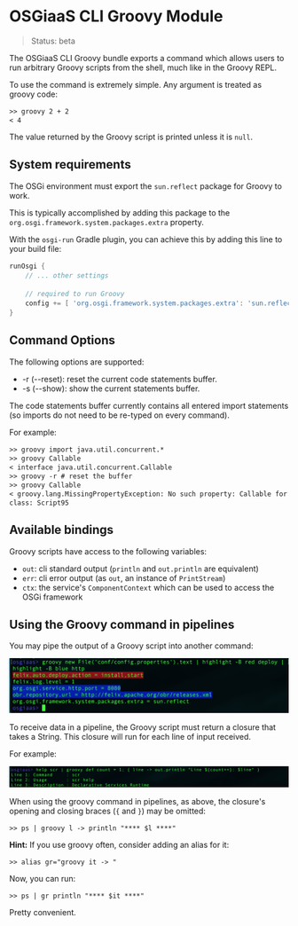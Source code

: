 # OSGiaaS CLI Groovy Module

> Status: beta

The OSGiaaS CLI Groovy bundle exports a command which allows users to run arbitrary Groovy
scripts from the shell, much like in the Groovy REPL.

To use the command is extremely simple. Any argument is treated as groovy code:

```
>> groovy 2 + 2
< 4
```

The value returned by the Groovy script is printed unless it is `null`.

## System requirements

The OSGi environment must export the `sun.reflect` package for Groovy to work.

This is typically accomplished by adding this package to the `org.osgi.framework.system.packages.extra` property.

With the `osgi-run` Gradle plugin, you can achieve this by adding this line to your build file:

```groovy
runOsgi {
    // ... other settings

    // required to run Groovy
    config += [ 'org.osgi.framework.system.packages.extra': 'sun.reflect' ]
}
```

## Command Options

The following options are supported:

  * -r (--reset): reset the current code statements buffer.
  * -s (--show): show the current statements buffer.

The code statements buffer currently contains all entered import statements (so imports do not need to be
re-typed on every command).

For example:

```
>> groovy import java.util.concurrent.*
>> groovy Callable
< interface java.util.concurrent.Callable
>> groovy -r # reset the buffer
>> groovy Callable
< groovy.lang.MissingPropertyException: No such property: Callable for class: Script95
```

## Available bindings

Groovy scripts have access to the following variables:

* `out`: cli standard output (`println` and `out.println` are equivalent)
* `err`: cli error output (as `out`, an instance of `PrintStream`)
* `ctx`: the service's `ComponentContext` which can be used to access the OSGi framework

## Using the Groovy command in pipelines

You may pipe the output of a Groovy script into another command:

![Groovy highlight file](../images/groovy-highlight-file.png)

To receive data in a pipeline, the Groovy script must return a closure that takes a String.
This closure will run for each line of input received.

For example:

![Groovy Pipes](../images/groovy-pipes.png)

When using the groovy command in pipelines, as above, the closure's opening and closing braces
(`{` and `}`) may be omitted:

```
>> ps | groovy l -> println "**** $l ****"
```

**Hint:** If you use groovy often, consider adding an alias for it:

```
>> alias gr="groovy it -> "
```

Now, you can run:

```
>> ps | gr println "**** $it ****"
```

Pretty convenient.
